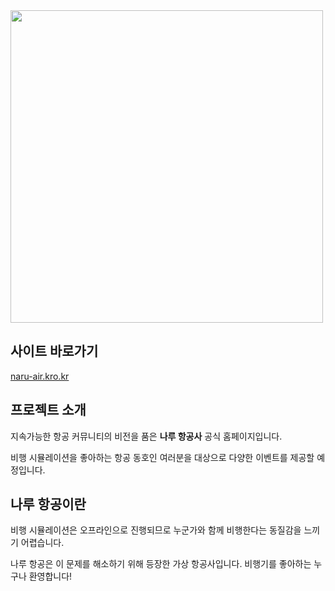 <picture>
  <img src="https://github.com/LazoYoung/virtual-airline-web/assets/9482578/9263bed1-6a0d-4bfc-aa60-a7d4319a8b59" width="500px">
</picture>

## 사이트 바로가기
[naru-air.kro.kr](http://naru-air.kro.kr)

## 프로젝트 소개
지속가능한 항공 커뮤니티의 비전을 품은 **나루 항공사** 공식 홈페이지입니다.

비행 시뮬레이션을 좋아하는 항공 동호인 여러분을 대상으로 다양한 이벤트를 제공할 예정입니다.

## 나루 항공이란
비행 시뮬레이션은 오프라인으로 진행되므로 누군가와 함께 비행한다는 동질감을 느끼기 어렵습니다.

나루 항공은 이 문제를 해소하기 위해 등장한 가상 항공사입니다. 비행기를 좋아하는 누구나 환영합니다!
